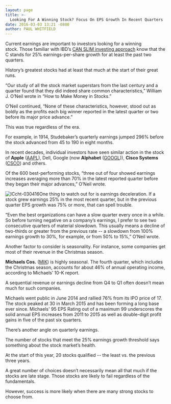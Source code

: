 ```yaml
---
layout: page
title: >-
  Looking For A Winning Stock? Focus On EPS Growth In Recent Quarters
date: 2016-03-03 13:21 -0800
author: PAUL WHITFIELD
---
```





Current earnings are important to investors looking for a winning stock. Those familiar with IBD’s [CAN SLIM investing approach](http://education.investors.com/courselandingpage.aspx?id=735730) know that the C stands for 25% earnings-per-share growth for at least the past two quarters.


History’s greatest stocks had at least that much at the start of their great runs.


“Our study of all the stock market superstars from the last century and a quarter found that they did indeed share common characteristics,” William J. O’Neil wrote in “How to Make Money in Stocks.”


O’Neil continued, “None of these characteristics, however, stood out as boldly as the profits each big winner reported in the latest quarter or two before its major price advance.”


This was true regardless of the era.


For example, in 1914, Studebaker’s quarterly earnings jumped 296% before the stock advanced from 45 to 190 in eight months.


In recent decades, individual investors have seen similar action in the stock of **Apple** ([AAPL](https://research.investors.com/quote.aspx?symbol=AAPL)), Dell, Google (now **Alphabet** ([GOOGL](https://research.investors.com/quote.aspx?symbol=GOOGL))), **Cisco Systems** ([CSCO](https://research.investors.com/quote.aspx?symbol=CSCO)) and others.


Of the 600 best-performing stocks, “three out of four showed earnings increases averaging more than 70% in the latest reported quarter before they began their major advances,” O’Neil wrote.


![ICcht-030416](https://www.investors.com/wp-content/uploads/2016/03/ICcht-030416-1024x526.jpg)One thing to watch out for is earnings deceleration. If a stock grew earnings 25% in the most recent quarter, but in the previous quarter EPS growth was 75% or more, that can spell trouble.


“Even the best organizations can have a slow quarter every once in a while. So before turning negative on a company’s earnings, I prefer to see two consecutive quarters of material slowdown. This usually means a decline of two-thirds or greater from the previous rate -- a slowdown from 100% earnings growth to 30%, for example, or from 50% to 15%,” O’Neil wrote.


Another factor to consider is seasonality. For instance, some companies get most of their revenue in the Christmas season.


**Michaels Cos.** ([MIK](https://research.investors.com/quote.aspx?symbol=MIK)) is highly seasonal. The fourth quarter, which includes the Christmas season, accounts for about 46% of annual operating income, according to Michaels’ 10-K report.


A sequential revenue or earnings decline from Q4 to Q1 often doesn’t mean much for such companies.


Michaels went public in June 2014 and rallied 76% from its IPO price of 17. The stock peaked at 30 in March 2015 and has been forming a long base ever since. Michaels' 95 EPS Rating out of a maximum 99 underscores the solid annual EPS increases from 2011 to 2015 as well as double-digit profit gains in five of the past six quarters.


There’s another angle on quarterly earnings.


The number of stocks that meet the 25% earnings growth threshold says something about the stock market’s health.


At the start of this year, 20 stocks qualified -- the least vs. the previous three years.


A great number of choices doesn’t necessarily mean all that much if the stocks are late stage. Those stocks are likely to fail regardless of the fundamentals.


However, success is more likely when there are many strong stocks to choose from.




